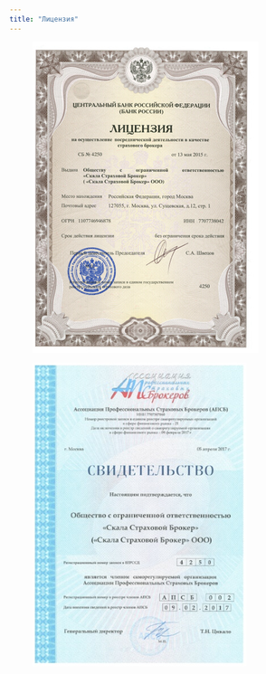 ```yaml
---
title: "Лицензия"
---
```

<figure>
	<a href="/assets/images/license_l.jpg"><img src="/assets/images/license_s.jpg"/></a>
	<figcaption></figcaption>
</figure> 

<figure>
	<a href="/assets/images/cert_apsb_l.jpg"><img src="/assets/images/cert_apsb_s.jpg"/></a>
	<figcaption></figcaption>
</figure> 
